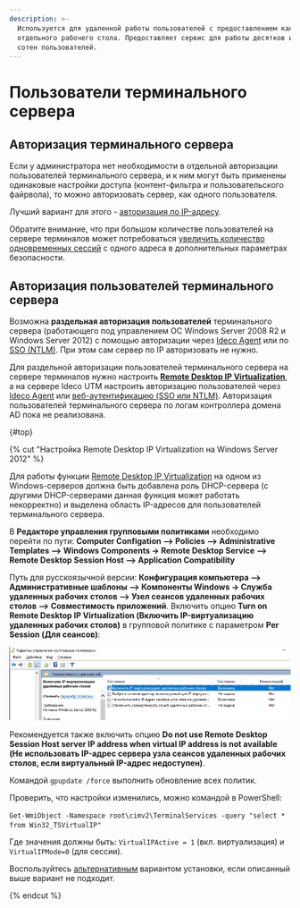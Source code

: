 ```yaml
---
description: >-
  Используется для удаленной работы пользователей с предоставлением каждому 
  отдельного рабочего стола. Предоставляет сервис для работы десятков или даже
  сотен пользователей.
---
```


# Пользователи терминального сервера

## Авторизация терминального сервера

Если у администратора нет необходимости в отдельной авторизации пользователей терминального сервера, и к ним могут быть применены одинаковые настройки доступа (контент-фильтра и пользовательского файрвола), то можно авторизовать сервер, как одного пользователя.

Лучший вариант для этого - [авторизация по IP-адресу](../authorization/ip-and-mac-authorization/ip-authorization.md).

Обратите внимание, что при большом количестве пользователей на сервере терминалов может потребоваться [увеличить количество одновременных сессий](https://docs.microsoft.com/ru-ru/windows-server/remote/remote-desktop-services/troubleshoot/remote-desktop-service-currently-busy#check-the-connection-limit-policy) с одного адреса в дополнительных параметрах безопасности.

## Авторизация пользователей терминального сервера

Возможна **раздельная авторизация пользователей** терминального сервера (работающего под управлением ОС Windows Server 2008 R2 и Windows Server 2012) с помощью авторизации через [Ideco Agent](../ideco-agent.md) или по [SSO (NTLM)](../active-directory/active-directory-user-authorization.md#veb-avtorizaciya-sso-ili-ntlm). При этом сам сервер по IP авторизовать не нужно.

Для раздельной авторизации пользователей терминального сервера на сервере терминалов нужно настроить [**Remote Desktop IP Virtualization**](https://docs.microsoft.com/en-us/troubleshoot/windows-server/remote/remote-desktop-ip-virtualization), а на сервере Ideco UTM настроить авторизацию пользователей через [Ideco Agent](../ideco-agent.md) или [веб-аутентификацию (SSO или NTLM)](../active-directory/active-directory-user-authorization.md). Авторизация пользователей терминального сервера по логам контроллера домена AD пока не реализована.

{#top}

{% cut "Настройка Remote Desktop IP Virtualization на Windows Server 2012" %}

Для работы функции [Remote Desktop IP Virtualization](https://docs.microsoft.com/en-us/troubleshoot/windows-server/remote/remote-desktop-ip-virtualization) на одном из Windows-серверов должна быть добавлена роль DHCP-сервера (с другими DHCP-серверами данная функция может работать некорректно) и выделена область IP-адресов для пользователей терминального сервера.

В **Редакторе управления групповыми политиками** необходимо перейти по пути: **Computer Configation –> Policies –> Administrative Templates –> Windows Components -> Remote Desktop Service –> Remote Desktop Session Host –> Application Compatibility**

Путь для русскоязычной версии: **Конфигурация компьютера –> Административные шаблоны –> Компоненты Windows -> Служба удаленных рабочих столов –> Узел сеансов удаленных рабочих столов –> Совместимость приложений**. Включить опцию **Turn on Remote Desktop IP Virtualization (Включить IP-виртуализацию удаленных рабочих столов)** в групповой политике с параметром **Per Session (Для сеансов)**:

<img src="../../../../_images/gp-ip.png" alt="" data-size="original">

Рекомендуется также включить опцию **Do not use Remote Desktop Session Host server IP address when virtual IP address is not available (Не использовать IP-адрес сервера узла сеансов удаленных рабочих столов, если виртуальный IP-адрес недоступен)**.

Командой `gpupdate /force` выполнить обновление всех политик.

Проверить, что настройки изменились, можно командой в PowerShell:

`Get-WmiObject -Namespace root\cimv2\TerminalServices -query "select * from Win32_TSVirtualIP"`

Где значения должны быть: `VirtualIPActive = 1` (вкл. виртуализация) и `VirtualIPMode=0` (для сессии).

Воспользуйтесь [альтернативным](https://social.technet.microsoft.com/wiki/ru-ru/contents/articles/22770.windows-server-2012-r2-ip.aspx) вариантом установки, если описанный выше вариант не подходит.

{% endcut %}

